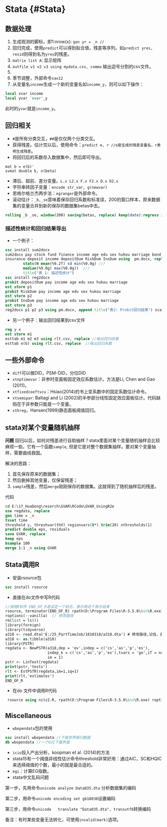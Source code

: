 
# Stata {#Stata}
## 数据处理
1. 生成观测的脚标，即1:nrow(x): `gen yr = _n // ` 
2. 回归完成，使用`predict`可以得到拟合值，残差等序列。如`predict yres, resid`则得到名为`yres`的残差。
3. `matrix list A`: 显示矩阵
4. `outfile v1 v2 v3 using mydata.csv, comma` 输出逗号分割的csv文件。
5. 
6. 季节调整，外部命令`sax12`
7. 从变量名`income`生成一个新的变量名如`income_y`，则可以如下操作：
```stata
local xvar income
local yvar `xvar'_y
```
此时的`yvar`就是`income_y`。

## 回归相关

- `#`是所有分类交互，`##`是仅仅两个分类交互。
- 获得残差。估计完以后，使用命令：`predict e, r //e是生成的残差变量名，r表明生成残差`。
- 将回归后的系数存入数据集中，然后即可导出。
```
mat b = e(b)'
svmat double b, n(beta)
```

- 滞后、超前、差分变量。`L.x L2.x F.x F2.x D.x D2.x`
- 字符串转因子变量：`encode str_var, g(newvar)`
- 恩格尔格兰杰两步法：`egranger`是外部命令。
- 滚动估计：`_b,_se`意味着保存回归系数和标准误，200的窗口样本，原来数据集的变量合并到新的保存的数据集betas中去。
```stata
rolling _b _se, window(200) saving(betas, replace) keep(date):regress ibmadj spxadj
```
### 描述性统计和回归结果导出

- 一个例子：
```stata
ssc install sum2docx
sum2docx pay stock fund finance income age edu sex hukou marriage bond ///
insurance deposit income depositDum RiskDum InsDum using  pm.docx, replace ///
        stats(N mean(%9.2f) sd min(%9.0g) ///
        median(%9.0g) max(%9.0g))  ///
        title("表 1: 描述性统计")
ssc install reg2docx
probit depositDum pay income age edu sex hukou marriage
est store p1
probit RiskDum pay income age edu sex hukou marriage
est store p2
probit InsDum pay income age edu sex hukou marriage
est store p3
reg2docx p1 p2 p3 using pm.docx, append title("表2: Probit回归结果") scalars(r2_p N)
```
- 另一个例子：输出回归结果到csv文件
```stata
reg y x
est store m1
esttab m1 m2 m3 using rlt.csv, replace //输出回归结果
esttab e(b) using rlt.csv, replace  //输出回归系数
```

## 一些外部命令
- `diff`可以做DID，PSM-DID，分位DID
- `xtnptimevar`：非参时变面板固定效应系数估计。方法是Li, Chen and Gao (2011)。
- `xtfixedcoeftvcu`：Hsiao(2014)的书上变系数中的固定系数估计命令。
- `xtsemipar`: Baltagi and Li (2002)的半参部分线性固定效应面板估计。代码缺陷在于非参数只能是一个变量。
- `xthreg`，Hansen(1999)静态面板阈值回归。

## stata对某个变量随机抽样
**问题** 回归以后，如何对残差进行自助抽样？stata里面对某个变量随机抽样会比较麻烦一些。它有一个函数`sample`, 但是它是对整个数据集抽样。要对某个变量抽样，需要曲线救国。

解决的思路：

1. 首先保存原来的数据集；
2. 然后删掉其他变量，仅保留残差；
3. `sample`残差，然后`merge`刚刚保存的数据集。这就得到了随机抽样后的残差。

代码
```stata
cd E:\17_HuaDong\reserch\GVAR\RCode\GVAR_UsingR2e
use regdata, replace
gen time = _n
tsset time
threshold y, threshvar(thV) regionvars(V*) trim(20) nthresholds(1)
predict double eps, residuals
save GVAR, replace
keep eps
bsample 100
merge 1:1 _n using GVAR
```
## Stata调用R
- 安装rsource包
```stata
ssc install rsource
```
- 直接在do文件中写R代码
```stata
//调用R软件 END_OF_R是设定一个标志，表示用这个表示结束
rsource, terminator(END_OF_R) rpath(D:\Program Files\R-3.5.0\bin\R.exe) ///
roptions(--vanilla)  // 修改路径
rm(list = ls())
library(foreign)
library(tidyverse)
a318 <- read.dta('E:/25_PartTimeJob/1810318/a318.dta') # 修改路径,记住，是反斜杠
a318 <- as.tibble(a318)
library(PSTR)
regdata <- NewPSTR(a318,dep = 'ev',indep = c('cs','as','p','es'),
                   indep_k = c('cs','as','p','es'),tvars = 'go',iT = nrow(a318),
				   im = 1)
pstr <- LinTest(regdata)
print(pstr,'tests')
rlt <- EstPSTR(regdata,im=1,iq=1)
print(rlt,'estimates')
END_OF_R
```
- 在do 文件中调用R代码
```stata
 rsource using nitz2.R, rpath(D:\Program Files\R-3.5.0\bin\R.exe) roptions(--vanilla)
 ```
## Miscellaneous
- `wbopendata`包的使用
```stata
ssc install wbopendata //下载世界银行数据
db wbopendata //一个GUI下载界面
```
- `icio`投入产出分析，koopman et al. (2014)的方法
- stata15有一个阈值非线性估计命令threshold非常好用：通过AIC，SC和HQIC来选择阈值的个数，最小的就是最合适的。
- `egi`：计算EG指数。
- stata中文乱码问题

第一步，先用命令`unicode analyze Data035.dta` 分析数据集的编码

第二步，用命令`unicode encoding set gb18030`设置编码

第三步，用命令`unicode   translate "Data035.dta", transutf8`转换编码

备注：有时某些变量无法转化，可使用`invalid(mark)`选项。
